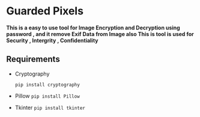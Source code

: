 # Guarded Pixels

**This is a easy to use tool for Image Encryption and Decryption using password  , and it remove Exif Data from Image also
This is tool is used for Security , Intergrity , Confidentiality**

## Requirements
    
   * Cryptography
    
     ``` pip install cryptography ```
     
   * Pillow
     ``` pip install Pillow ```
   
   * Tkinter
     ``` pip install tkinter ```
